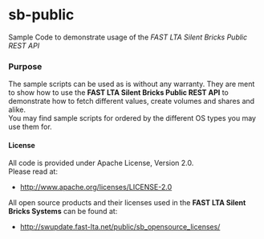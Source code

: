 # sb-public
Sample Code to demonstrate usage of the _FAST LTA Silent Bricks Public REST API_

### Purpose

The sample scripts can be used as is without any warranty.
They are ment to show how to use the __FAST LTA Silent Bricks Public REST API__ to demonstrate how to fetch different values, create volumes and shares and alike.   
You may find sample scripts for ordered by the different OS types you may use them for.

#### License

All code is provided under Apache License, Version 2.0.  
Please read at:
   * http://www.apache.org/licenses/LICENSE-2.0


All open source products and their licenses used in the __FAST LTA Silent Bricks Systems__ can be found at:
   * http://swupdate.fast-lta.net/public/sb_opensource_licenses/
